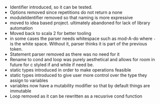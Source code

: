 - Identifier introduced, so it can be tested.
- Options removed since repetitions do not return a none
- moduleIdentifier removed so that naming is more expressive
- moved to idea based project. ultimately abandoned for lack of library automation
- Moved back to scala 2 for better tooling
- in some cases the parser needs whitespace such as mod-A-do where `-` is the white space. Without it, parser thinks it
  is part of the previous token.
- Statement parser removed as there was no need for it
- Rename to cond and loop was purely aesthetical and allows for room in future for c styled if and while if need be.
- static types introduced in order to make operations feasible
- static types introduced to give user more control over the type they assign to variables
- variables now have a mutability modifier so that by default things are immutable
- Loop removed as it can be rewritten as a recusrive cond function